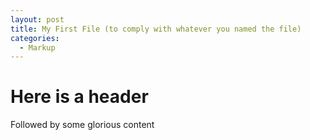 ```yaml
---
layout: post
title: My First File (to comply with whatever you named the file)
categories:
  - Markup
---
```


# Here is a header
Followed by some glorious content
